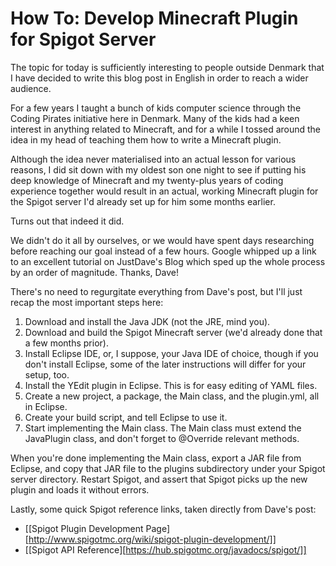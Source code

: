 # How To: Develop Minecraft Plugin for Spigot Server

<!--
date: 2019-02-19
-->

The topic for today is sufficiently interesting to people outside Denmark that I have decided to write this blog post in English in order to reach a wider audience.

For a few years I taught a bunch of kids computer science through the Coding Pirates initiative here in Denmark. Many of the kids had a keen interest in anything related to Minecraft, and for a while I tossed around the idea in my head of teaching them how to write a Minecraft plugin.

Although the idea never materialised into an actual lesson for various reasons, I did sit down with my oldest son one night to see if putting his deep knowledge of Minecraft and my twenty-plus years of coding experience together would result in an actual, working Minecraft plugin for the Spigot server I'd already set up for him some months earlier.

Turns out that indeed it did.

We didn't do it all by ourselves, or we would have spent days researching before reaching our goal instead of a few hours. Google whipped up a link to an excellent tutorial on JustDave's Blog which sped up the whole process by an order of magnitude. Thanks, Dave!

There's no need to regurgitate everything from Dave's post, but I'll just recap the most important steps here:

  1. Download and install the Java JDK (not the JRE, mind you).
  2. Download and build the Spigot Minecraft server (we'd already done that a few months prior).
  3. Install Eclipse IDE, or, I suppose, your Java IDE of choice, though if you don't install Eclipse, some of the later instructions will differ for your setup, too.
  4. Install the YEdit plugin in Eclipse. This is for easy editing of YAML files.
  5. Create a new project, a package, the Main class, and the plugin.yml, all in Eclipse.
  6. Create your build script, and tell Eclipse to use it.
  7. Start implementing the Main class. The Main class must extend the JavaPlugin class, and don't forget to @Override relevant methods.

When you're done implementing the Main class, export a JAR file from Eclipse, and copy that JAR file to the plugins subdirectory under your Spigot server directory. Restart Spigot, and assert that Spigot picks up the new plugin and loads it without errors.

Lastly, some quick Spigot reference links, taken directly from Dave's post:

  - [[Spigot Plugin Development Page][http://www.spigotmc.org/wiki/spigot-plugin-development/]]
  - [[Spigot API Reference][https://hub.spigotmc.org/javadocs/spigot/]]



